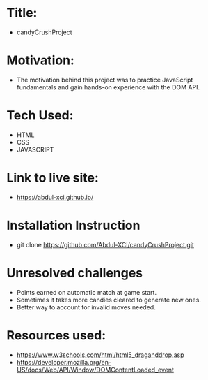 # Title: 
   - candyCrushProject

# Motivation: 
   - The motivation behind this project was to practice JavaScript fundamentals and gain hands-on experience with the DOM API.

# Tech Used:
  - HTML
  - CSS
  - JAVASCRIPT

# Link to live site:
  - https://abdul-xci.github.io/

# Installation Instruction
  - git clone https://github.com/Abdul-XCI/candyCrushProject.git

# Unresolved challenges
  - Points earned on automatic match at game start.
  - Sometimes it takes more candies cleared to generate new ones.
  - Better way to account for invalid moves needed.

# Resources used:
  - https://www.w3schools.com/html/html5_draganddrop.asp
  - https://developer.mozilla.org/en-US/docs/Web/API/Window/DOMContentLoaded_event
  

